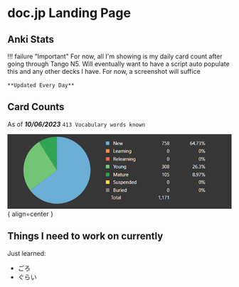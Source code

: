 # doc.jp Landing Page

## Anki Stats

!!! failure "Important"
    For now, all I'm showing is my daily card count after going through Tango N5. Will eventually want to have a script auto populate this and any other decks I have. For now, a screenshot will suffice

    **Updated Every Day**


## Card Counts

As of **_10/06/2023_** `413 Vocabulary words known`

![Card Counts](./assets/anki-stats/card-counts.png){ align=center }

## Things I need to work on currently

Just learned:

- ごろ
- ぐらい
